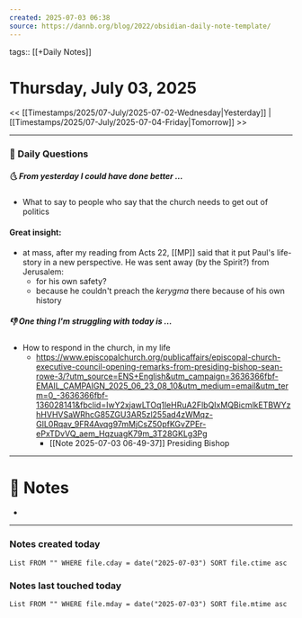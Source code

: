 ```yaml
---
created: 2025-07-03 06:38
source: https://dannb.org/blog/2022/obsidian-daily-note-template/
---
```

tags:: [[+Daily Notes]]

# Thursday, July 03, 2025

<< [[Timestamps/2025/07-July/2025-07-02-Wednesday|Yesterday]] | [[Timestamps/2025/07-July/2025-07-04-Friday|Tomorrow]] >>

---
### 📅 Daily Questions
##### 🌜 From yesterday I could have done better … 
- What to say to people who say that the church needs to get out of politics
#### Great insight:
- at mass, after my reading from Acts 22, [[MP]] said that it put Paul's life-story in a new perspective. He was sent away (by the Spirit?) from Jerusalem:
	- for his own safety?
	- because he couldn't preach the *kerygma* there because of his own history
##### 👎 One thing I'm struggling with today is …
- How to respond in the church, in my life
	- https://www.episcopalchurch.org/publicaffairs/episcopal-church-executive-council-opening-remarks-from-presiding-bishop-sean-rowe-3/?utm_source=ENS+English&utm_campaign=3636366fbf-EMAIL_CAMPAIGN_2025_06_23_08_10&utm_medium=email&utm_term=0_-3636366fbf-136028141&fbclid=IwY2xjawLTOq1leHRuA2FlbQIxMQBicmlkETBWYzhHVHVSaWRhcG85ZGU3AR5zl255ad4zWMqz-GlL0Rqav_9FR4Avqg97mMjCsZ50pfKGvZPEr-ePxTDvVQ_aem_HqzuagK79m_3T28GKLg3Pg
		- [[Note 2025-07-03 06-49-37]] Presiding Bishop 

---
# 📝 Notes
- 

---
### Notes created today
```dataview
List FROM "" WHERE file.cday = date("2025-07-03") SORT file.ctime asc
```

### Notes last touched today
```dataview
List FROM "" WHERE file.mday = date("2025-07-03") SORT file.mtime asc
```
